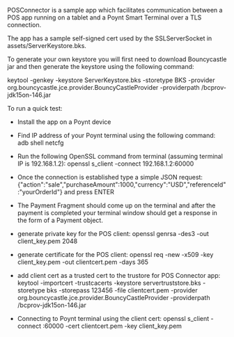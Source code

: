 POSConnector is a sample app which facilitates communication between a POS app running on a tablet and a Poynt Smart Terminal over a TLS connection.

The app has a sample self-signed cert used by the SSLServerSocket in assets/ServerKeystore.bks.

To generate your own keystore you will first need to download Bouncycastle jar and then generate the keystore using the following command:

keytool -genkey -keystore ServerKeystore.bks -storetype BKS -provider org.bouncycastle.jce.provider.BouncyCastleProvider -providerpath <path to jar>/bcprov-jdk15on-146.jar

To run a quick test:

- Install the app on a Poynt device
- Find IP address of your Poynt terminal using the following command: adb shell netcfg
- Run the following OpenSSL command from terminal (assuming terminal IP is 192.168.1.2): openssl s_client -connect 192.168.1.2:60000
- Once the connection is established type a simple JSON request: {"action":"sale","purchaseAmount":1000,"currency":"USD","referenceId":"yourOrderId"} and press ENTER
- The Payment Fragment should come up on the terminal and after the payment is completed your terminal window should get a response in the form of a Payment object.


- generate private key for the POS client: openssl genrsa -des3 -out client_key.pem 2048
- generate certificate for the POS client: openssl req -new -x509 -key client_key.pem -out clientcert.pem -days 365
- add client cert as a trusted cert to the trustore for POS Connector app: keytool -importcert -trustcacerts -keystore servertruststore.bks -storetype bks -storepass 123456 -file clientcert.pem -provider org.bouncycastle.jce.provider.BouncyCastleProvider -providerpath <path to Bouncycastle lib>/bcprov-jdk15on-146.jar
- Connecting to Poynt terminal using the client cert: openssl s_client -connect <deviceip>:60000 -cert clientcert.pem -key client_key.pem 
